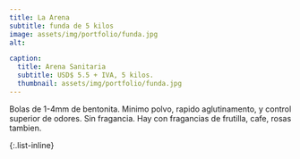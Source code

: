 ```yaml
---
title: La Arena
subtitle: funda de 5 kilos
image: assets/img/portfolio/funda.jpg
alt:

caption:
  title: Arena Sanitaria
  subtitle: USD$ 5.5 + IVA, 5 kilos.
  thumbnail: assets/img/portfolio/funda.jpg
---
```


Bolas de 1-4mm de bentonita. 
Minimo polvo, rapido aglutinamento, y control superior de odores.
Sin fragancia.
Hay con fragancias de frutilla, cafe, rosas tambien.

{:.list-inline}

